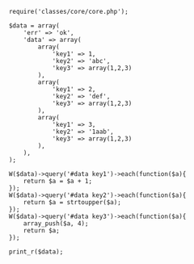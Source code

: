      require('classes/core/core.php');

     $data = array(
	     'err' => 'ok',
	     'data' => array(
		     array(
			     'key1' => 1,
			     'key2' => 'abc',
			     'key3' => array(1,2,3)
		     ),
		     array(
			     'key1' => 2,
			     'key2' => 'def',
			     'key3' => array(1,2,3)
		     ),
		     array(
			     'key1' => 3,
			     'key2' => '1aab',
			     'key3' => array(1,2,3)
		     ),
	     ),
     );

     W($data)->query('#data key1')->each(function($a){
         return $a = $a + 1;
     });
     W($data)->query('#data key2')->each(function($a){
         return $a = strtoupper($a);
     });
     W($data)->query('#data key3')->each(function($a){
         array_push($a, 4);
         return $a;
     });

     print_r($data);